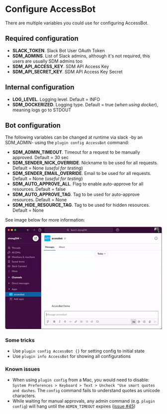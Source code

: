 # Configure AccessBot

There are multiple variables you could use for configuring AccessBot.

## Required configuration
* **SLACK_TOKEN**. Slack Bot User OAuth Token
* **SDM_ADMINS**. List of Slack admins, although it's not required, this users are usually SDM admins too
* **SDM_API_ACCESS_KEY**. SDM API Access Key
* **SDM_API_SECRET_KEY**. SDM API Access Key Secret

## Internal configuration
* **LOG_LEVEL**. Logging level. Default = INFO
* **SDM_DOCKERIZED**. Logging type. Default = true (_when using docker_), meaning logs go to STDOUT

## Bot configuration
The following variables can be changed at runtime via slack -by an SDM_ADMIN- using the `plugin config AccessBot` command:
* **SDM_ADMIN_TIMEOUT**. Timeout for a request to be manually approved. Default = 30 sec
* **SDM_SENDER_NICK_OVERRIDE**. Nickname to be used for all requests. Default = None (_useful for testing_)
* **SDM_SENDER_EMAIL_OVERRIDE**. Email to be used for all requests. Default = None (_useful for testing_)
* **SDM_AUTO_APPROVE_ALL**. Flag to enable auto-approve for all resources. Default = false
* **SDM_AUTO_APPROVE_TAG**. Tag to be used for auto-approve resources. Default = None
* **SDM_HIDE_RESOURCE_TAG**. Tag to be used for hidden resources. Default = None

See image below for more information:

![image](img/bot-config.gif)

### Some tricks
* Use `plugin config AccessBot {}` for setting config to initial state
* Use `plugin info AccessBot` for showing all configurations

### Known issues
* When using `plugin config` from a Mac, you would need to disable: 
`System Preferences > Keyboard > Text > Uncheck "Use smart quotes and dashes`. The `config` command fails to understand quotes as unicode characters.
* While waiting for manual approvals, any admin command (e.g. `plugin config`) will hang until the `ADMIN_TIMEOUT` expires ([issue #45](https://github.com/strongdm/accessbot/issues/45))
